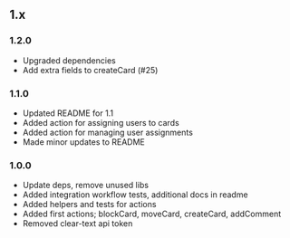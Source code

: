 
## 1.x

### 1.2.0

* Upgraded dependencies
* Add extra fields to createCard (#25)

### 1.1.0

* Updated README for 1.1
* Added action for assigning users to cards
* Added action for managing user assignments
* Made minor updates to README

### 1.0.0

* Update deps, remove unused libs
* Added integration workflow tests, additional docs in readme
* Added helpers and tests for actions
* Added first actions; blockCard, moveCard, createCard, addComment
* Removed clear-text api token

